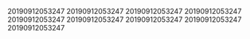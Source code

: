 20190912053247
20190912053247
20190912053247
20190912053247
20190912053247
20190912053247
20190912053247
20190912053247
20190912053247
